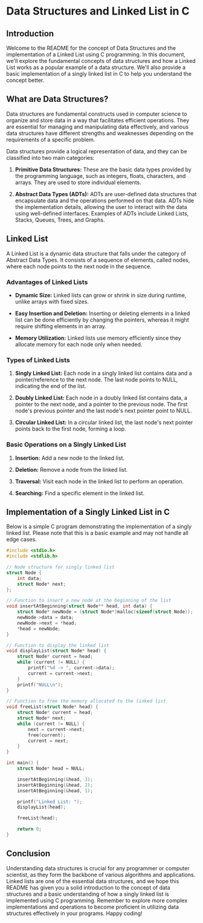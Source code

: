 # Data Structures and Linked List in C

## Introduction

Welcome to the README for the concept of Data Structures and the implementation of a Linked List using C programming. In this document, we'll explore the fundamental concepts of data structures and how a Linked List works as a popular example of a data structure. We'll also provide a basic implementation of a singly linked list in C to help you understand the concept better.

## What are Data Structures?

Data structures are fundamental constructs used in computer science to organize and store data in a way that facilitates efficient operations. They are essential for managing and manipulating data effectively, and various data structures have different strengths and weaknesses depending on the requirements of a specific problem.

Data structures provide a logical representation of data, and they can be classified into two main categories:

1. **Primitive Data Structures:** These are the basic data types provided by the programming language, such as integers, floats, characters, and arrays. They are used to store individual elements.

2. **Abstract Data Types (ADTs):** ADTs are user-defined data structures that encapsulate data and the operations performed on that data. ADTs hide the implementation details, allowing the user to interact with the data using well-defined interfaces. Examples of ADTs include Linked Lists, Stacks, Queues, Trees, and Graphs.

## Linked List

A Linked List is a dynamic data structure that falls under the category of Abstract Data Types. It consists of a sequence of elements, called nodes, where each node points to the next node in the sequence.

### Advantages of Linked Lists

- **Dynamic Size:** Linked lists can grow or shrink in size during runtime, unlike arrays with fixed sizes.

- **Easy Insertion and Deletion:** Inserting or deleting elements in a linked list can be done efficiently by changing the pointers, whereas it might require shifting elements in an array.

- **Memory Utilization:** Linked lists use memory efficiently since they allocate memory for each node only when needed.

### Types of Linked Lists

1. **Singly Linked List:** Each node in a singly linked list contains data and a pointer/reference to the next node. The last node points to NULL, indicating the end of the list.

2. **Doubly Linked List:** Each node in a doubly linked list contains data, a pointer to the next node, and a pointer to the previous node. The first node's previous pointer and the last node's next pointer point to NULL.

3. **Circular Linked List:** In a circular linked list, the last node's next pointer points back to the first node, forming a loop.

### Basic Operations on a Singly Linked List

1. **Insertion:** Add a new node to the linked list.

2. **Deletion:** Remove a node from the linked list.

3. **Traversal:** Visit each node in the linked list to perform an operation.

4. **Searching:** Find a specific element in the linked list.

## Implementation of a Singly Linked List in C

Below is a simple C program demonstrating the implementation of a singly linked list. Please note that this is a basic example and may not handle all edge cases.

```c
#include <stdio.h>
#include <stdlib.h>

// Node structure for singly linked list
struct Node {
    int data;
    struct Node* next;
};

// Function to insert a new node at the beginning of the list
void insertAtBeginning(struct Node** head, int data) {
    struct Node* newNode = (struct Node*)malloc(sizeof(struct Node));
    newNode->data = data;
    newNode->next = *head;
    *head = newNode;
}

// Function to display the linked list
void displayList(struct Node* head) {
    struct Node* current = head;
    while (current != NULL) {
        printf("%d -> ", current->data);
        current = current->next;
    }
    printf("NULL\n");
}

// Function to free the memory allocated to the linked list
void freeList(struct Node* head) {
    struct Node* current = head;
    struct Node* next;
    while (current != NULL) {
        next = current->next;
        free(current);
        current = next;
    }
}

int main() {
    struct Node* head = NULL;

    insertAtBeginning(&head, 3);
    insertAtBeginning(&head, 2);
    insertAtBeginning(&head, 1);

    printf("Linked List: ");
    displayList(head);

    freeList(head);

    return 0;
}
```

## Conclusion

Understanding data structures is crucial for any programmer or computer scientist, as they form the backbone of various algorithms and applications. Linked lists are one of the essential data structures, and we hope this README has given you a solid introduction to the concept of data structures and a basic understanding of how a singly linked list is implemented using C programming. Remember to explore more complex implementations and operations to become proficient in utilizing data structures effectively in your programs. Happy coding!
